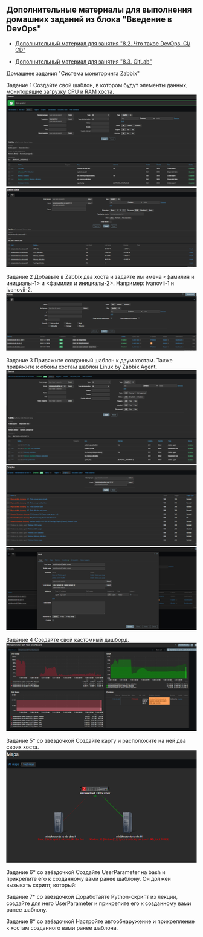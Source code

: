 ## Дополнительные материалы для выполнения домашних заданий из блока "Введение в DevOps"


- [Дополнительный материал для занятия "8.2. Что такое DevOps. СI/СD"](CICD/8.2-hw.md)

- [Дополнительный материал для занятия "8.3. GitLab"](https://github.com/netology-code/sdvps-materials/tree/main/gitlab)

Домашнее задания "Система мониторинга Zabbix"

Задание 1
Создайте свой шаблон, в котором будут элементы данных, мониторящие загрузку CPU и RAM хоста.
![Задание 1. Настройки item](image.png)
![Задание 1. Результат](image-1.png)

Задание 2
Добавьте в Zabbix два хоста и задайте им имена <фамилия и инициалы-1> и <фамилия и инициалы-2>. Например: ivanovii-1 и ivanovii-2.
![Задание 2. Hosts](image-2.png)

Задание 3
Привяжите созданный шаблон к двум хостам. Также привяжите к обоим хостам шаблон Linux by Zabbix Agent.
![VM1 Привязан мой шаблон](image-3.png)
![VM2 Привязан шаблонк Windows by Zabbix Agent](image-4.png)
![VM3 Привязаны шаблоны Linux by Zabbix Agent и Zabbix server health](image-5.png)

Задание 4
Создайте свой кастомный дашборд.
![Dashboard](image-6.png)

Задание 5* со звёздочкой
Создайте карту и расположите на ней два своих хоста.
![Test Map](image-7.png)

Задание 6* со звёздочкой
Создайте UserParameter на bash и прикрепите его к созданному вами ранее шаблону. Он должен вызывать скрипт, который:

Задание 7* со звёздочкой
Доработайте Python-скрипт из лекции, создайте для него UserParameter и прикрепите его к созданному вами ранее шаблону. 

Задание 8* со звёздочкой
Настройте автообнаружение и прикрепление к хостам созданного вами ранее шаблона.

